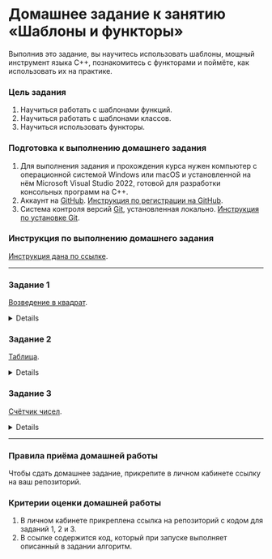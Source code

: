 # Домашнее задание к занятию «Шаблоны и функторы»

Выполнив это задание, вы научитесь использовать шаблоны, мощный инструмент языка C++, познакомитесь с функторами и поймёте, как использовать их на практике.

### Цель задания

1. Научиться работать с шаблонами функций.
2. Научиться работать с шаблонами классов.
3. Научиться использовать функторы.

### Подготовка к выполнению домашнего задания

1. Для выполнения задания и прохождения курса нужен компьютер с операционной системой Windows или macOS и установленной на нём Microsoft Visual Studio 2022, готовой для разработки консольных программ на C++.
2. Аккаунт на [GitHub](https://github.com/). [Инструкция по регистрации на GitHub](https://github.com/netology-code/cppm-homeworks/tree/main/common/sign%20up).
3. Система контроля версий [Git](https://git-scm.com/), установленная локально. [Инструкция по установке Git](https://github.com/netology-code/cppm-homeworks/tree/main/common/download).

### Инструкция по выполнению домашнего задания

[Инструкция дана по ссылке](https://github.com/netology-code/cppm-homeworks/blob/main/common/readme.md).

------

### Задание 1

[Возведение в квадрат](https://github.com/netology-code/cppl-homeworks/tree/main/05/01).
<details>
# Задача 1. Возведение в квадрат

### Описание
Нужно реализовать шаблонную функцию возведения в квадрат, которая работает не только с простыми числами, но и с векторами.
Для этого создайте две реализации шаблонной функции.

---

### Пример правильной работы программы
```
[IN]: 4
[OUT]: 16
[IN]: -1, 4, 8
[OUT]: 1, 16, 64
```

</details>

### Задание 2

[Таблица](https://github.com/netology-code/cppl-homeworks/tree/main/05/02).
<details>
# Задача 2. Таблица

### Описание
Нужно написать шаблонный класс для двумерного массива (таблицы). Все ячейки таблицы имеют один и тот же тип данных T.

Требования к классу:

1. Должен быть конструктор, получающий на входе два целых числа — количество строк и столбцов соответственно.
2. Должны быть константная и неконстантная версии оператора [], возвращающего массив, к которому снова можно применить оператор [].  
  
  Нужно, чтобы работали конструкции вида:  
    * `cout << table[i][j];` 
    * `table[i][j] = value;`.

3. Должна быть константная функция Size, возвращающая размер таблицы.

---

### Пример правильной работы программы
```C++
auto test = table<int>(2, 3);
test[0][0] = 4;
std::cout << test[0][0]; // выводит 4
```

</details>

### Задание 3

[Счётчик чисел](https://github.com/netology-code/cppl-homeworks/tree/main/05/03).
<details>
# Задача 3. Счётчик чисел

### Описание
В этом задании вам нужно реализовать функтор, который подсчитывает сумму и количество чисел, делящихся на 3. 

Должны быть реализованы 2 функции:
* get_sum()
* get_count()

---

### Пример правильной работы программы
```
[IN]: 4 1 3 6 25 54
[OUT]: get_sum() = 63
[OUT]: get_count() = 3
```

---

#### Подсказки

> Не читайте этот раздел сразу. Попытайтесь сначала решить задачу самостоятельно :)

<details>

<summary>Что использовать для решения.</summary>

Можете использовать функцию `std::foreach`.

</details>
</details>

------

### Правила приёма домашней работы

Чтобы сдать домашнее задание, прикрепите в личном кабинете ссылку на ваш репозиторий.

### Критерии оценки домашней работы

1. В личном кабинете прикреплена ссылка на репозиторий с кодом для заданий 1, 2 и 3.
2. В ссылке содержится код, который при запуске выполняет описанный в задании алгоритм.



